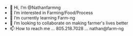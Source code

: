 - 👋 Hi, I’m @Nathanfarmng
- 👀 I’m interested in Farming/Food/Process
- 🌱 I’m currently learning Farm-ng
- 💞️ I’m looking to collaborate on making farmer's lives better
- 📫 How to reach me ... 805.218.7028 ... nathan@farm-ng 

<!---
Nathanfarmng/Nathanfarmng is a ✨ special ✨ repository because its `README.md` (this file) appears on your GitHub profile.
You can click the Preview link to take a look at your changes.
--->
